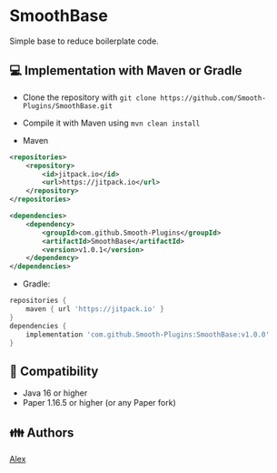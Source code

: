 # SmoothBase

Simple base to reduce boilerplate code.

## 💻 Implementation with Maven or Gradle

- Clone the repository with `git clone https://github.com/Smooth-Plugins/SmoothBase.git`
- Compile it with Maven using `mvn clean install`

- Maven
```xml
<repositories>
    <repository>
        <id>jitpack.io</id>
        <url>https://jitpack.io</url>
    </repository>
</repositories>

<dependencies>
    <dependency>
        <groupId>com.github.Smooth-Plugins</groupId>
        <artifactId>SmoothBase</artifactId>
        <version>v1.0.1</version>
    </dependency>
</dependencies>
```
- Gradle:
```groovy
repositories {
    maven { url 'https://jitpack.io' }
}
dependencies {
    implementation 'com.github.Smooth-Plugins:SmoothBase:v1.0.0'
}
```

## 🔭 Compatibility

- Java 16 or higher
- Paper 1.16.5 or higher (or any Paper fork)
  

## 👪 Authors

[Alex](https://github.com/alexcastro1919)
